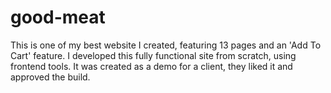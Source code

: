 # good-meat
<p>This is one of my best website I created, featuring 13 pages and an 'Add To Cart' feature. I developed this fully functional site from scratch, using frontend tools. It was created as a demo for a client, they liked it and approved the build.</p>
